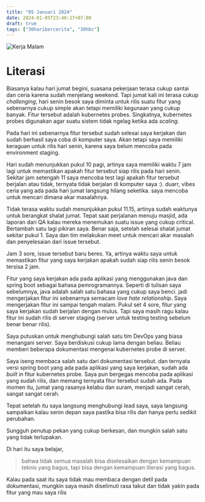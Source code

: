 ```yaml
---
title: "05 Januari 2024"
date: 2024-01-05T23:40:17+07:00
draft: true
tags: ["30haribercerita", "30hbc"]
---
```


![Kerja Malam](https://t3.ftcdn.net/jpg/02/05/30/20/360_F_205302068_DiTlGgS10pUylfDfsk9lGsiyXw82iKCm.jpg)

# Literasi


Biasanya kalau hari jumat begini, suasana pekerjaan terasa cukup santai dan ceria karena sudah menjelang weekend. Tapi jumat kali ini terasa cukup _challenging_, hari senin besok saya diminta untuk rilis suatu fitur yang sebenarnya cukup simple akan tetapi memiliki kegunaan yang cukup banyak. Fitur tersebut adalah kubernetes probes. Singkatnya, kubernetes probes digunakan agar suatu sistem tidak ngelag ketika ada _scaling_.

Pada hari ini sebenarnya fitur tersebut sudah selesai saya kerjakan dan sudah berhasil saya coba di komputer saya. Akan tetapi saya memiliki keraguan untuk rilis hari senin, karena saya belum mencoba pada environment staging.

Hari sudah menunjukkan pukul 10 pagi, artinya saya memiliki waktu 7 jam lagi untuk memastikan apakah fitur tersebut siap rilis pada hari senin. Sekitar jam setengah 11 saya mencoba test lagi apakah fitur tersebut berjalan atau tidak, ternyata tidak berjalan di komputer saya \:). duarr, vibes ceria yang ada pada hari jumat langsung hilang seketika. saya mencoba untuk mencari dimana akar masalahnya.

Tidak terasa waktu sudah menunjukkan pukul 11.15, artinya sudah waktunya untuk berangkat shalat jumat. Tepat saat perjalanan menuju masjid, ada laporan dari QA kalau mereka menemukan suatu issue yang cukup critical. Bertambah satu lagi pikiran saya. Benar saja, setelah selesai shalat jumat sekitar pukul 1. Saya dan tim melakukan meet untuk mencari akar masalah dan penyelesaian dari issue tersebut.

Jam 3 sore, issue tersebut baru beres. Ya, artinya waktu saya untuk memastikan fitur yang saya kerjakan apakah sudah siap rilis senin besok tersisa 2 jam.

Fitur yang saya kerjakan ada pada aplikasi yang menggunakan java dan spring boot sebagai bahasa pemrogramannya. Seperti di tulisan saya sebelumnya, java adalah salah satu bahasa yang cukup saya benci. jadi mengerjakan fitur ini sebenarnya semacam _love hate relationship_. Saya mengerjakan fitur ini sampai tengah malam. Pukul set 4 sore, fitur yang saya kerjakan sudah berjalan dengan mulus. Tapi saya masih ragu kalau fitur ini sudah rilis di server staging (server untuk testing testing sebelum benar benar rilis).

Saya putuskan untuk menghubungi salah satu tim DevOps yang biasa menangani server. Saya berdiskusi cukup lama dengan beliau. Beliau memberi beberapa dokumentasi mengenai kubernetes probe di server. 

Saya iseng membaca salah satu dari dokumentasi tersebut. dan ternyata versi spring boot yang ada pada aplikasi yang saya kerjakan, sudah ada _built in_ fitur kubernetes probe. Saya pun bergegas mencoba pada aplikasi yang sudah rilis, dan memang ternyata fitur tersebut sudah ada. Pada momen itu, jumat yang rasanya kelabu dan suram, menjadi sangat cerah, sangat sangat cerah.

Tepat setelah itu saya langsung menghubungi lead saya, saya langsung sampaikan kalau senin depan saya pastika bisa rilis dan hanya perlu sedikit perubahan.

Sungguh penutup pekan yang cukup berkesan, dan mungkin salah satu yang tidak terlupakan.

Di hari itu saya belajar, 
>bahwa tidak semua masalah bisa diselesaikan dengan kemampuan teknis yang bagus, tapi bisa dengan kemampuan literasi yang bagus. 

Kalau pada saat itu saya tidak mau membaca dengan detil pada dokumentasi, mungkin saya masih diselimuti rasa takut dan tidak yakin pada fitur yang mau saya rilis